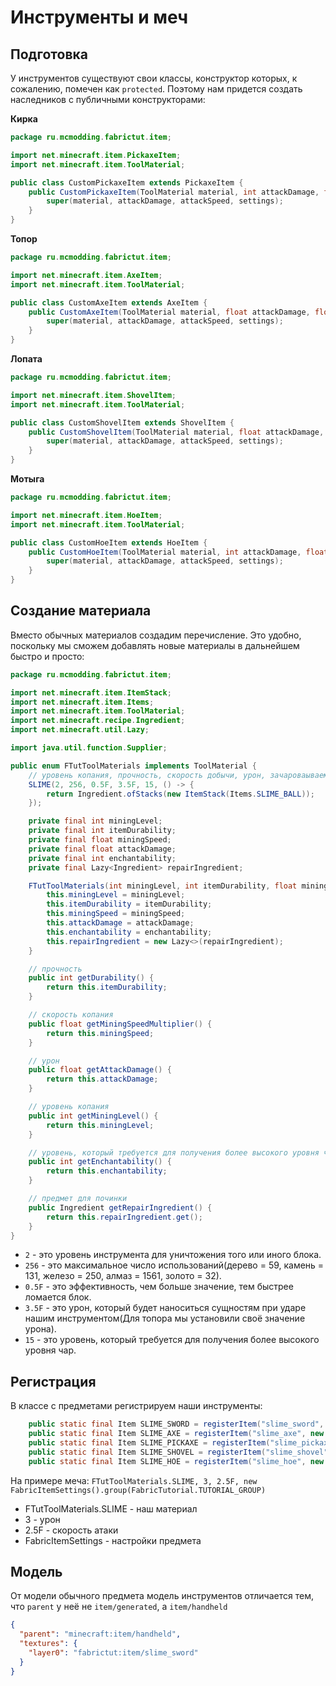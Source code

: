 # Инструменты и меч

## Подготовка

У инструментов существуют свои классы, конструктор которых, к сожалению, помечен как `protected`. Поэтому нам придется создать наследников с публичными конструкторами:

**Кирка**

```java
package ru.mcmodding.fabrictut.item;

import net.minecraft.item.PickaxeItem;
import net.minecraft.item.ToolMaterial;

public class CustomPickaxeItem extends PickaxeItem {
    public CustomPickaxeItem(ToolMaterial material, int attackDamage, float attackSpeed, Settings settings) {
        super(material, attackDamage, attackSpeed, settings);
    }
}
```

**Топор**

```java
package ru.mcmodding.fabrictut.item;

import net.minecraft.item.AxeItem;
import net.minecraft.item.ToolMaterial;

public class CustomAxeItem extends AxeItem {
    public CustomAxeItem(ToolMaterial material, float attackDamage, float attackSpeed, Settings settings) {
        super(material, attackDamage, attackSpeed, settings);
    }
}
```

**Лопата**

```java
package ru.mcmodding.fabrictut.item;

import net.minecraft.item.ShovelItem;
import net.minecraft.item.ToolMaterial;

public class CustomShovelItem extends ShovelItem {
    public CustomShovelItem(ToolMaterial material, float attackDamage, float attackSpeed, Settings settings) {
        super(material, attackDamage, attackSpeed, settings);
    }
}
```

**Мотыга**

```java
package ru.mcmodding.fabrictut.item;

import net.minecraft.item.HoeItem;
import net.minecraft.item.ToolMaterial;

public class CustomHoeItem extends HoeItem {
    public CustomHoeItem(ToolMaterial material, int attackDamage, float attackSpeed, Settings settings) {
        super(material, attackDamage, attackSpeed, settings);
    }
}
```

## Создание материала

Вместо обычных материалов создадим перечисление. Это удобно, поскольку мы сможем добавлять новые материалы в дальнейшем быстро и просто:

```java
package ru.mcmodding.fabrictut.item;

import net.minecraft.item.ItemStack;
import net.minecraft.item.Items;
import net.minecraft.item.ToolMaterial;
import net.minecraft.recipe.Ingredient;
import net.minecraft.util.Lazy;

import java.util.function.Supplier;

public enum FTutToolMaterials implements ToolMaterial {
    // уровень копания, прочность, скорость добычи, урон, зачароваываемость
    SLIME(2, 256, 0.5F, 3.5F, 15, () -> {
        return Ingredient.ofStacks(new ItemStack(Items.SLIME_BALL));
    });

    private final int miningLevel;
    private final int itemDurability;
    private final float miningSpeed;
    private final float attackDamage;
    private final int enchantability;
    private final Lazy<Ingredient> repairIngredient;

    FTutToolMaterials(int miningLevel, int itemDurability, float miningSpeed, float attackDamage, int enchantability, Supplier<Ingredient> repairIngredient) {
        this.miningLevel = miningLevel;
        this.itemDurability = itemDurability;
        this.miningSpeed = miningSpeed;
        this.attackDamage = attackDamage;
        this.enchantability = enchantability;
        this.repairIngredient = new Lazy<>(repairIngredient);
    }

    // прочность
    public int getDurability() {
        return this.itemDurability;
    }

    // скорость копания
    public float getMiningSpeedMultiplier() {
        return this.miningSpeed;
    }

    // урон
    public float getAttackDamage() {
        return this.attackDamage;
    }

    // уровень копания
    public int getMiningLevel() {
        return this.miningLevel;
    }

    // уровень, который требуется для получения более высокого уровня чар
    public int getEnchantability() {
        return this.enchantability;
    }

    // предмет для починки
    public Ingredient getRepairIngredient() {
        return this.repairIngredient.get();
    }
}
```

* `2` - это уровень инструмента для уничтожения того или иного блока.
* `256` - это максимальное число использований(дерево = 59, камень = 131, железо = 250, алмаз = 1561, золото = 32).
* `0.5F` - это эффективность, чем больше значение, тем быстрее ломается блок.
* `3.5F` - это урон, который будет наноситься сущностям при ударе нашим инструментом(Для топора мы установили своё значение урона).
* `15` - это уровень, который требуется для получения более высокого уровня чар.

## Регистрация

В классе с предметами регистрируем наши инструменты:

```java
    public static final Item SLIME_SWORD = registerItem("slime_sword", new SwordItem(FTutToolMaterials.SLIME, 3, 2.5F, new FabricItemSettings().group(FabricTutorial.TUTORIAL_GROUP)));
    public static final Item SLIME_AXE = registerItem("slime_axe", new CustomAxeItem(FTutToolMaterials.SLIME, 6.5F, 0.5F, new FabricItemSettings().group(FabricTutorial.TUTORIAL_GROUP)));
    public static final Item SLIME_PICKAXE = registerItem("slime_pickaxe", new CustomPickaxeItem(FTutToolMaterials.SLIME, 1, 0.9F, new FabricItemSettings().group(FabricTutorial.TUTORIAL_GROUP)));
    public static final Item SLIME_SHOVEL = registerItem("slime_shovel", new CustomShovelItem(FTutToolMaterials.SLIME, 2, 0.8F, new FabricItemSettings().group(FabricTutorial.TUTORIAL_GROUP)));
    public static final Item SLIME_HOE = registerItem("slime_hoe", new CustomHoeItem(FTutToolMaterials.SLIME, 2, 0.8F, new FabricItemSettings().group(FabricTutorial.TUTORIAL_GROUP)));
```

На примере меча: `FTutToolMaterials.SLIME, 3, 2.5F, new FabricItemSettings().group(FabricTutorial.TUTORIAL_GROUP)`

* FTutToolMaterials.SLIME - наш материал
* 3 - урон
* 2.5F - скорость атаки
* FabricItemSettings - настройки предмета

## Модель

От модели обычного предмета модель инструментов отличается тем, что `parent` у неё не `item/generated`, а `item/handheld`

```json
{
  "parent": "minecraft:item/handheld",
  "textures": {
    "layer0": "fabrictut:item/slime_sword"
  }
}
```